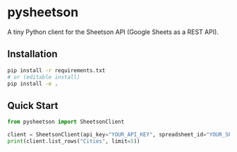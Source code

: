 # pysheetson

A tiny Python client for the Sheetson API (Google Sheets as a REST API).

## Installation

```bash
pip install -r requirements.txt
# or (editable install)
pip install -e .
```

## Quick Start

```python
from pysheetson import SheetsonClient

client = SheetsonClient(api_key="YOUR_API_KEY", spreadsheet_id="YOUR_SPREADSHEET_ID")
print(client.list_rows("Cities", limit=5))
```
